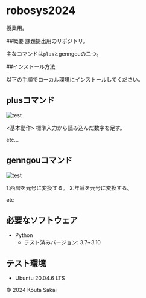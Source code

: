# robosys2024
授業用。

##概要
課題提出用のリポジトリ。

主なコマンドは```plusと```genngouの二つ。

##インストール方法

以下の手順でローカル環境にインストールしてください。


## plusコマンド
![test](https://github.com/rasukutabeyou/robosys2024/actions/workflows/test.yml/badge.svg)

<基本動作>
標準入力から読み込んだ数字を足す。



etc...

## genngouコマンド
![test](https://github.com/rasukutabeyou/robosys2024/actions/workflows/gtest.yml/badge.svg)

1:西暦を元号に変換する。
2:年齢を元号に変換する。

etc

## 必要なソフトウェア
- Python
  - テスト済みバージョン: 3.7~3.10

## テスト環境
- Ubuntu 20.04.6 LTS

© 2024 Kouta Sakai
